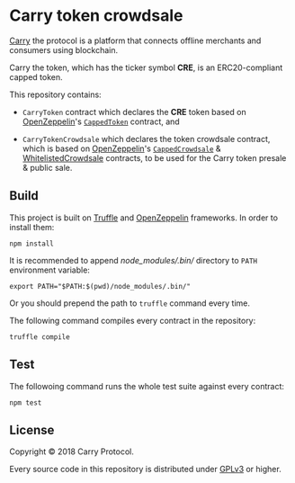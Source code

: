 Carry token crowdsale
=====================

[Carry] the protocol is a platform that connects offline merchants and consumers
using blockchain.

Carry the token, which has the ticker symbol **CRE**, is an ERC20-compliant
capped token.

This repository contains:

- `CarryToken` contract which declares the **CRE** token based on
  [OpenZeppelin]'s [`CappedToken`][CappedToken] contract, and

- `CarryTokenCrowdsale` which declares the token crowdsale contract,
  which is based on [OpenZeppelin]'s [`CappedCrowdsale`][CappedCrowdsale] &
  [WhitelistedCrowdsale][] contracts, to be used for the Carry token presale &
  public sale.

[Carry]: https://carryprotocol.io/
[OpenZeppelin]: https://openzeppelin.org/
[CappedToken]: https://openzeppelin.org/api/docs/token_ERC20_CappedToken.html
[CappedCrowdsale]: https://openzeppelin.org/api/docs/crowdsale_validation_CappedCrowdsale.html
[WhitelistedCrowdsale]: https://openzeppelin.org/api/docs/crowdsale_validation_WhitelistedCrowdsale.html


Build
-----

This project is built on [Truffle] and [OpenZeppelin] frameworks.  In order to
install them:

    npm install

It is recommended to append *node_modules/.bin/* directory to `PATH` environment
variable:

    export PATH="$PATH:$(pwd)/node_modules/.bin/"

Or you should prepend the path to `truffle` command every time.

The following command compiles every contract in the repository:

    truffle compile

[Truffle]: http://truffleframework.com/


Test
----

The followoing command runs the whole test suite against every contract:

    npm test


License
-------

Copyright © 2018 Carry Protocol.

Every source code in this repository is distributed under [GPLv3] or higher.

[GPLv3]: https://www.gnu.org/licenses/gpl-3.0.html
